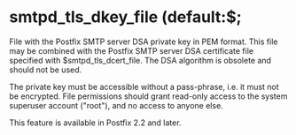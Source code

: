 # smtpd_tls_dkey_file (default:$; 

 File with the Postfix SMTP server DSA private key in PEM format.
This file may be combined with the Postfix SMTP server DSA certificate
file specified with $smtpd_tls_dcert_file. The DSA algorithm is obsolete
and should not be used. 

 The private key must be accessible without a pass-phrase, i.e. it
must not be encrypted. File permissions should grant read-only
access to the system superuser account ("root"), and no access
to anyone else. 

 This feature is available in Postfix 2.2 and later.  


